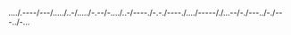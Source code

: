 ..../.----/---/...../..-/...../-.--/-..../..-/----./-.-./----./..../-----/./...--/-./---../-./---../-...
